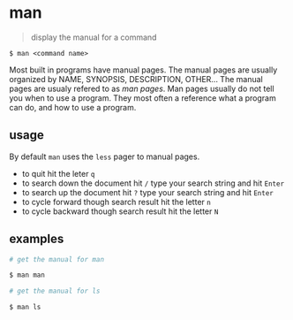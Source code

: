 # man
> display the manual for a command  

`$ man <command name>`  

Most built in programs have manual pages. The manual pages are usually organized by NAME, SYNOPSIS, DESCRIPTION, OTHER... The manual pages are usualy refered to as *man pages*. Man pages usually do not tell you when to use a program. They most often a reference what a program can do, and how to use a program. 

## usage
By default `man` uses the `less` pager to manual pages.
* to quit hit the leter `q`
* to search down the document hit `/` type your search string and hit `Enter`
* to search up the document hit `?` type your search string and hit `Enter`
* to cycle forward though search result hit the letter `n`
* to cycle backward though search result hit the letter `N`


## examples
``` sh
# get the manual for man

$ man man
```

``` sh
# get the manual for ls

$ man ls
```

